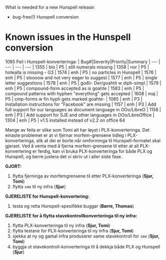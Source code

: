 What is needed for a new Hunspell release:

* bug-free(!) Hunspell conversion

# Known issues in the Hunspell conversion

1085
Feil i Hunspell-konverteringa:
|   Bug#|Severity|Priority|Summary
| --- | --- | --- | ---
|  1355 | blo | P5 | still numerals missing
|  1358 | nor | P5 | hotealla is missing - G3
|  1574 | enh | P5 | no particles in Hunspell
|  1576 | enh | P5 | sloooow and not very eager to suggest
|  1577 | enh | P5 | single letter suggestions
|  1578 | enh | P5 | gođii- Der/goahtit w diph-simpl
|  1579 | enh | P5 | compound-form accepted as is goahte
|  1583 | enh | P5 | compound patterns with hyphen "everything" gets accepted
|  1608 | maj | P5 | cmp-forms w fin hyph gets marked  goahte-
|  1085 | enh | P3 | Installation instructions for "Facebook" are missing
|  1157 | enh | P3 | Add full support for our languages as document language in OOo/LibreO
|  1158 | enh | P3 | Add support for SJE and other languages in OOo/LibreOffice
|  1304 | enh | P5 | v1.5 installed instead of v2.2 on office 64

Mange av feila er slike som Tomi alt har løyst i PLX-konverteringa. Det einaste
problemet er at vi fjernar morfem-grensene tidleg i PLX-konverteringa, slik at
dei er borte når omforminga til Hunspell-formatet skal gjerast. Ved å venta med
å fjerna morfem-grensene til etter at all PLX-konvertering er ferdig, kan vi
bruka PLX-konverteringa for både PLX og Hunspell, og berre justera det vi skriv
ut i aller siste fase.

**GJORT:**
1. flytta fjerninga av morfemgrensene til etter PLX-konverteringa (**Sjur, Tomi**)
1. flytta `sme` til ny infra (**Sjur**)

**GJERELISTE for Hunspell-konvertering:**
1. testa og retta Hunspell-spesifikke buggar (**Børre, Thomas**)

**GJERELISTE for å flytta stavekontrollkonverteringa til ny infra:**
1. flytta PLX-konverteringa til ny infra (**Sjur, Tomi**)
1. flytta testane for PLX-konverteringa til ny infra (**Sjur, Tomi**)
1. sjekka at ny og gamal infra produserer same stavekontroll for `sme`
  (**Sjur, Tomi**)
1. byggja ut stavekontroll-konverteringa til å dekkja både PLX og Hunspell
  (**Sjur**)
